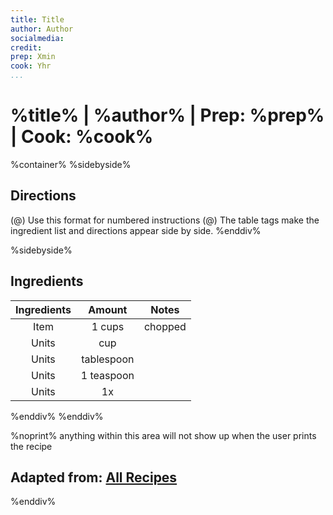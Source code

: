 ```yaml
---
title: Title
author: Author
socialmedia:
credit:
prep: Xmin
cook: Yhr
...
```


# %title% | %author% | Prep: %prep% | Cook: %cook%

%container%
%sidebyside%
## Directions
(@) Use this format for numbered instructions
(@) The table tags make the ingredient list and directions appear side by side.
%enddiv%

%sidebyside%
## Ingredients
| Ingredients | Amount | Notes |
| :---------: | :----: | :---: |
| Item | 1 cups | chopped |
| Units | cup |  |
| Units | tablespoon |  |
| Units | 1 teaspoon |  |
| Units | 1x |  |
%enddiv%
%enddiv%

%noprint%
    anything within this area will not show up when the user prints the recipe
## Adapted from: [All Recipes](https://www.allrecipes.com/recipe/9487/pecan-pie/)
%enddiv%